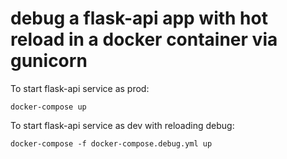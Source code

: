 # debug a flask-api app with hot reload in a docker container via gunicorn

To start flask-api service as prod:

`docker-compose up`

To start flask-api service as dev with reloading debug:

`docker-compose -f docker-compose.debug.yml up`
